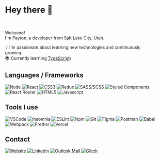 # Hey there 👋
<br>

Welcome!\
I'm Payton, a developer from Salt Lake City, Utah.

💡 I'm passionate about learning new technologies and continuously growing.\
📚 Currently learning [TypeScript](https://www.typescriptlang.org)\

## Languages / Frameworks
<p>
  <img alt="Node" src="https://img.shields.io/badge/-Node.js-339933?style=flat-square&logo=node.js&logoColor=white" />
  <img alt="React" src="https://img.shields.io/badge/-React-45b8d8?style=flat-square&logo=react&logoColor=white" />
  <img alt="CSS3" src="https://img.shields.io/badge/-CSS3-1572B6?style=flat-square&logo=css3&logoColor=white" />
  <img alt="Redux" src="https://img.shields.io/badge/-Redux-764ABC?style=flat-square&logo=redux&logoColor=white" />
  <img alt="SASS/SCSS" src="https://img.shields.io/badge/-SASS/SCSS-CC6699?style=flat-square&logo=sass&logoColor=white" />
  <img alt="Styled Components" src="https://img.shields.io/badge/-Styled_Components-db7092?style=flat-square&logo=styled-components&logoColor=white" />
  <img alt="React Router" src="https://img.shields.io/badge/-React_Router-CA4245?style=flat-square&logo=react-router&logoColor=white" />
  <img alt="HTML5" src="https://img.shields.io/badge/-HTML5-E34F26?style=flat-square&logo=html5&logoColor=white" />
  <img alt="Javascript" src="https://img.shields.io/badge/-JavaScript-000000?style=flat-square&logo=javascript&logoColor=yellow" />
</p>

## Tools I use
<p>
  <img alt="VSCode" src="https://img.shields.io/badge/-Visual_Studio_Code-0078D4?style=flat-square&logo=visual%20studio%20code&logoColor=white" />
  <img alt="Insomnia" src="https://img.shields.io/badge/-Insomnia-5849BE?style=flat-square&logo=insomnia&logoColor=white" />
  <img alt="ESLint" src="https://img.shields.io/badge/-ESLint-4B32C3?style=flat-square&logo=eslint&logoColor=white" />
  <img alt="Npm" src="https://img.shields.io/badge/-NPM-CB3837?style=flat-square&logo=npm&logoColor=white" />
  <img alt="Git" src="https://img.shields.io/badge/-Git-F05032?style=flat-square&logo=git&logoColor=white" />
  <img alt="Figma" src="https://img.shields.io/badge/-Figma-F24E1E?style=flat-square&logo=figma&logoColor=white" />
  <img alt="Postman" src="https://img.shields.io/badge/-Postman-FF6C37?style=flat-square&logo=postman&logoColor=white" />
  <img alt="Babel" src="https://img.shields.io/badge/-Babel-323330?style=flat-square&logo=babel&logoColor=yellow" />
  <img alt="Webpack" src="https://img.shields.io/badge/-Webpack-2b3a42?style=flat-square&logo=webpack&logoColor=lightblue" />
  <img alt="Prettier" src="https://img.shields.io/badge/-Prettier-1a2b34?style=flat-square&logo=prettier&logoColor=white" />
  <img alt="Vercel" src="https://img.shields.io/badge/-Vercel-000000?style=flat-square&logo=vercel&logoColor=white" />
</p>

## Contact
[<img alt="Website" src="https://img.shields.io/badge/-→ Portfolio-1a2b34?style=for-the-badge" />](https://payton-burr.github.io)
[<img alt="Linkedin" src="https://img.shields.io/badge/-Linkedin-0A66C2?style=for-the-badge&logo=linkedin&logoColor=white" />](https://www.linkedin.com/in/payton-burr)
[<img alt="Outlook Mail" src="https://img.shields.io/badge/-Mail-0078D4?style=for-the-badge&logo=microsoftoutlook&logoColor=white" />](mailto:paytonburr@outlook.com)
[<img alt="Glitch" src="https://img.shields.io/badge/-Glitch-3333FF?style=for-the-badge&logo=glitch&logoColor=white" />](https://glitch.com/@payton-burr)
